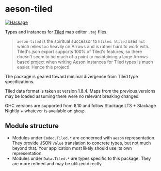 # aeson-tiled

[![Hackage](https://img.shields.io/hackage/v/aeson-tiled.svg)](https://hackage.haskell.org/package/aeson-tiled)

Types and instances for [Tiled](https://www.mapeditor.org/) map editor `.tmj` files.

> `aeson-tiled` is the spiritual successor to `htiled`.
> `htiled` uses `hxt` which relies too heavily on Arrows and is rather hard to work with.
> Tiled's json export supports 100% of Tiled's features, so there doesn't seem to be much of a point to maintaining a large Arrows-based project when writing Aeson instances for Tiled types is much easier.
> Hence this project!

The package is geared toward minimal divergence from Tiled type specifications.

Tiled data format is taken at version 1.8.4.
Maps from the previous versions may be loaded assuming there were no relevant breaking changes.

GHC versions are supported from 8.10 and follow Stackage LTS + Stackage Nightly + whatever is available on `ghcup`.

## Module structure

- Modules under `Codec.Tiled.*` are concerned with `aeson` representation.
  They provide JSON `Value` translation to concrete types, but not much beyond that.
  Your application most likely should use its own representation.
- Modules under `Data.Tiled.*` are types specific to this package.
  They are more refined and may be utilized directly.
